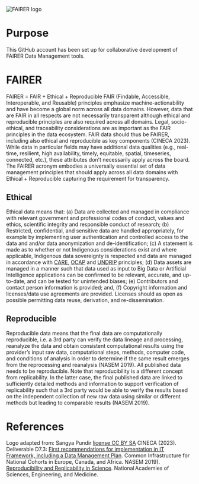 ![FAIRER logo](https://github.com/FAIRERdata/FAIRERdata/assets/159581967/601244a7-c159-4fcd-9966-20713cd14d3c)
# Purpose
This GitHub account has been set up for collaborative development of FAIRER Data Management tools.
# FAIRER
FAIRER = FAIR + Ethical + Reproducible 
FAIR (Findable, Accessible, Interoperable, and Reusable) principles emphasize machine-actionability and have become a global norm across all data domains. However, data that are FAIR in all respects are not necessarily transparent although ethical and reproducible principles are also required across all domains. Legal, socio-ethical, and traceability considerations are as important as the FAIR principles in the data ecosystem. FAIR data should thus be FAIRER, including also ethical and reproducible as key components (CINECA 2023). While data in particular fields may have additional data qualities (e.g., real-time, resilient, high availability, timely, equitable, spatial, timeseries, connected, etc.), these attributes don’t necessarily apply across the board. The FAIRER acronym embodies a universally essential set of data management principles that should apply across all data domains with Ethical + Reproducible capturing the requirement for transparency.  
## Ethical 
Ethical data means that: (a) Data are collected and managed in compliance with relevant government and professional codes of conduct, values and ethics, scientific integrity and responsible conduct of research; (b) Restricted, confidential, and sensitive data are handled appropriately, for example by implementing user authentication and controlled access to the data and and/or data anonymization and de-identification; (c) A statement is made as to whether or not Indigenous considerations exist and where applicable, Indigenous data sovereignty is respected and data are managed in accordance with [CARE](https://www.gida-global.org/care), [OCAP](https://fnigc.ca/ocap-training/) and [UNDRIP](https://www.un.org/development/desa/indigenouspeoples/wp-content/uploads/sites/19/2018/11/UNDRIP_E_web.pdf) principles; (d) Data assets are managed in a manner such that data used as input to Big Data or Artificial Intelligence applications can be confirmed to be relevant, accurate, and up-to-date, and can be tested for unintended biases; (e) Contributors and contact person information is provided; and, (f) Copyright information and licenses/data use agreements are provided. Licenses should as open as possible permitting data reuse, derivation, and re-dissemination.  
## Reproducible  
Reproducible data means that the final data are computationally reproducible, i.e. a 3rd party can verify the data lineage and processing, reanalyze the data and obtain consistent computational results using the provider’s input raw data, computational steps, methods, computer code, and conditions of analysis in order to determine if the same result emerges from the reprocessing and reanalysis (NASEM 2019). All published data needs to be reproducible. Note that reproducibility is a different concept from replicability. In the latter case, the final published data are linked to sufficiently detailed methods and information to support verification of replicability such that a 3rd party would be able to verify the results based on the independent collection of new raw data using similar or different methods but leading to comparable results (NASEM 2019).  
# References
Logo adapted from: Sangya Pundir [license CC BY SA]([https://pages.github.com/](https://creativecommons.org/licenses/by-sa/4.0/deed.en)https://creativecommons.org/licenses/by-sa/4.0/deed.en)
CINECA (2023). Deliverable D7.3: [First recommendations for implementation in IT Framework, including a Data Management Plan](https://can01.safelinks.protection.outlook.com/?url=https%3A%2F%2Fzenodo.org%2Frecord%2F7680755%23.ZEf45_zMJnI&data=05%7C01%7CClaire.Austin%40ec.gc.ca%7Cef6dac7f47e147e7ff9e08dbbae47574%7C740c5fd36e8b41769cc9454dbe4e62c4%7C0%7C0%7C638309263223423101%7CUnknown%7CTWFpbGZsb3d8eyJWIjoiMC4wLjAwMDAiLCJQIjoiV2luMzIiLCJBTiI6Ik1haWwiLCJXVCI6Mn0%3D%7C3000%7C%7C%7C&sdata=gDg3fNP1O7EaG7HHge%2BP5RQ5xRPCvBo2%2FeG7YeBmkrI%3D&reserved=0). Common Infrastructure for National Cohorts in Europe, Canada, and Africa. 
NASEM 2019). [Reproducibility and Replicability in Science](https://doi.org/10.17226/25303). National Academies of Sciences, Engineering, and Medicine. 

